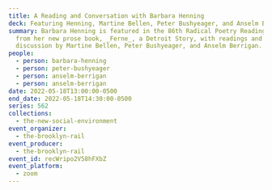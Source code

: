 ```yaml
---
title: A Reading and Conversation with Barbara Henning
deck: Featuring Henning, Martine Bellen, Peter Bushyeager, and Anselm Berrigan
summary: Barbara Henning is featured in the 86th Radical Poetry Reading, reading
  from her new prose book, _Ferne_, a Detroit Story, with readings and
  discussion by Martine Bellen, Peter Bushyeager, and Anselm Berrigan.
people:
  - person: barbara-henning
  - person: peter-bushyeager
  - person: anselm-berrigan
  - person: anselm-berrigan
date: 2022-05-18T13:00:00-0500
end_date: 2022-05-18T14:30:00-0500
series: 562
collections:
  - the-new-social-environment
event_organizer:
  - the-brooklyn-rail
event_producer:
  - the-brooklyn-rail
event_id: recWripo2V58hFXbZ
event_platform:
  - zoom
---
```

